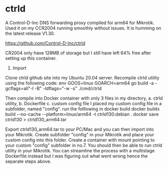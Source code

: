 # ctrld

A Control-D-Inc DNS forwarding proxy compiled for arm64 for Mikrotik. Used it on my CCR2004 running smoothly without issues. It is humming on the latest release V1.30.

https://github.com/Control-D-Inc/ctrld

CR2004 only have 128MB of storage but I still have left 64% free after setting up this container.

1. Import 

Clone ctrld github site into my Ubuntu 20.04 server.
Recompile ctrld utility using the following code:
env GOOS=linux GOARCH=arm64 go build -a -gcflags=all"-l -B" -ldflags="-w -s" ./cmd/ctrld

Then compile into Docker container with only 3 files in my directory, a. ctrld utility, b. Dockerfile c. custom config file
I placed my custom config file in a subfolder, named "config".
run the folllowing in docker build
docker buildx build --no-cache --platform=linux/arm64 -t ctrld130:debian .
docker save ctrld130 > ctrld130_arm64.tar

Export ctrld130_arm64.tar to your PC/Mac and you can then import into your Mikrotik.
Create subfolder "config" in your Mikrotik and place your custom config into this folder.
Create a container with mount pointing to your custom "config" subfolder in no.7.
You should then be able to run ctrld utility in your Mikrotik.
You can streamline the process with a multistage Dockerfile instead but I was figuring out what went wrong hence the separate steps above.
